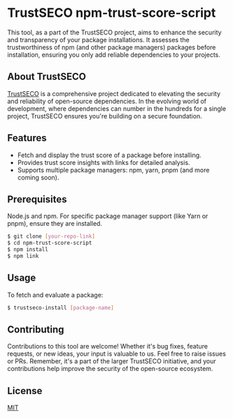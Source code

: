 # TrustSECO npm-trust-score-script

This tool, as a part of the TrustSECO project, aims to enhance the security and transparency of your package installations. It assesses the trustworthiness of npm (and other package managers) packages before installation, ensuring you only add reliable dependencies to your projects.

## About TrustSECO

[TrustSECO](https://github.com/SecureSECO/TrustSECO) is a comprehensive project dedicated to elevating the security and reliability of open-source dependencies. In the evolving world of development, where dependencies can number in the hundreds for a single project, TrustSECO ensures you're building on a secure foundation.


## Features
- Fetch and display the trust score of a package before installing.
- Provides trust score insights with links for detailed analysis.
- Supports multiple package managers: npm, yarn, pnpm (and more coming soon).


## Prerequisites

Node.js and npm.
For specific package manager support (like Yarn or pnpm), ensure they are installed.

```bash
$ git clone [your-repo-link]
$ cd npm-trust-score-script
$ npm install
$ npm link
```

## Usage

To fetch and evaluate a package:
```bash
$ trustseco-install [package-name]
```

## Contributing

Contributions to this tool are welcome! Whether it's bug fixes, feature requests, or new ideas, your input is valuable to us. Feel free to raise issues or PRs. Remember, it's a part of the larger TrustSECO initiative, and your contributions help improve the security of the open-source ecosystem.

## License

[MIT](https://choosealicense.com/licenses/mit/)